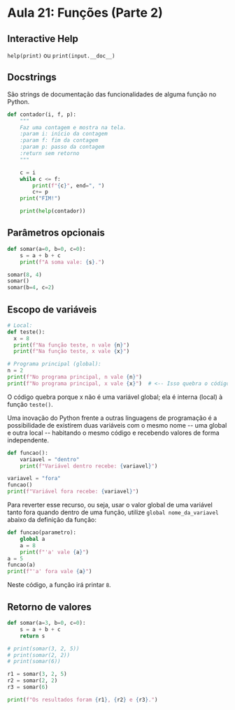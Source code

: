 # Aula 21: Funções (Parte 2)

## Interactive Help

`help(print)` ou `print(input.__doc__)`

## Docstrings

São strings de documentação das funcionalidades de alguma função no Python.

```python
def contador(i, f, p):
    """
    Faz uma contagem e mostra na tela.
    :param i: início da contagem
    :param f: fim da contagem
    :param p: passo da contagem
    :return sem retorno
    """

    c = i
    while c <= f:
        print(f"{c}", end=", ")
        c+= p
    print("FIM!")

    print(help(contador))

```

## Parâmetros opcionais

```python
def somar(a=0, b=0, c=0):
    s = a + b + c
    print(f"A soma vale: {s}.")

somar(8, 4)
somar()
somar(b=4, c=2)
```

## Escopo de variáveis

```python
# Local:
def teste():
  x = 8
  print(f"Na função teste, n vale {n}")
  print(f"Na função teste, x vale {x}")

# Programa principal (global):
n = 2
print(f"No programa principal, n vale {n}")
print(f"No programa principal, x vale {x}")  # <-- Isso quebra o código
```

O código quebra porque x não é uma variável global; ela é interna (local) à função `teste()`.

Uma inovação do Python frente a outras linguagens de programação é a possibilidade de existirem duas variáveis com o mesmo nome -- uma global e outra local -- habitando o mesmo código e recebendo valores de forma independente.

```python
def funcao():
    variavel = "dentro"
    print(f"Variável dentro recebe: {variavel}")

variavel = "fora"
funcao()
print(f"Variável fora recebe: {variavel}")
```

Para reverter esse recurso, ou seja, usar o valor global de uma variável tanto fora quando dentro de uma função, utilize `global nome_da_variavel` abaixo da definição da função:

```python
def funcao(parametro):
    global a
    a = 8
    print(f"'a' vale {a}")
a = 5
funcao(a)
print(f"'a' fora vale {a}")
```

Neste código, a função irá printar `8`.

## Retorno de valores

```python
def somar(a=3, b=0, c=0):
    s = a + b + c
    return s

# print(somar(3, 2, 5))
# print(somar(2, 2))
# print(somar(6))

r1 = somar(3, 2, 5)
r2 = somar(2, 2)
r3 = somar(6)

print(f"Os resultados foram {r1}, {r2} e {r3}.")
```
